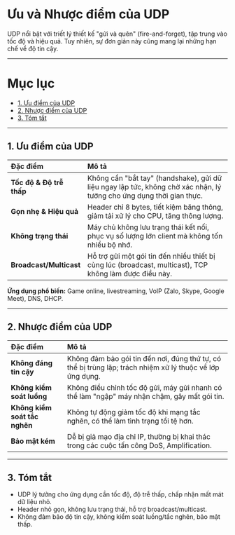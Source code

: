 # Ưu và Nhược điểm của UDP

UDP nổi bật với triết lý thiết kế "gửi và quên" (fire-and-forget), tập trung vào tốc độ và hiệu quả. Tuy nhiên, sự đơn giản này cũng mang lại những hạn chế về độ tin cậy.

---

# Mục lục

-   [1. Ưu điểm của UDP](#1-ưu-điểm-của-udp)
-   [2. Nhược điểm của UDP](#2-nhược-điểm-của-udp)
-   [3. Tóm tắt](#3-tóm-tắt)

---

## 1. Ưu điểm của UDP

| Đặc điểm                 | Mô tả                                                                                                                |
| :----------------------- | :------------------------------------------------------------------------------------------------------------------- |
| **Tốc độ & Độ trễ thấp** | Không cần "bắt tay" (handshake), gửi dữ liệu ngay lập tức, không chờ xác nhận, lý tưởng cho ứng dụng thời gian thực. |
| **Gọn nhẹ & Hiệu quả**   | Header chỉ 8 bytes, tiết kiệm băng thông, giảm tải xử lý cho CPU, tăng thông lượng.                                  |
| **Không trạng thái**     | Máy chủ không lưu trạng thái kết nối, phục vụ số lượng lớn client mà không tốn nhiều bộ nhớ.                         |
| **Broadcast/Multicast**  | Hỗ trợ gửi một gói tin đến nhiều thiết bị cùng lúc (broadcast, multicast), TCP không làm được điều này.              |

**Ứng dụng phổ biến:** Game online, livestreaming, VoIP (Zalo, Skype, Google Meet), DNS, DHCP.

---

## 2. Nhược điểm của UDP

| Đặc điểm                      | Mô tả                                                                                                     |
| :---------------------------- | :-------------------------------------------------------------------------------------------------------- |
| **Không đáng tin cậy**        | Không đảm bảo gói tin đến nơi, đúng thứ tự, có thể bị trùng lặp; trách nhiệm xử lý thuộc về lớp ứng dụng. |
| **Không kiểm soát luồng**     | Không điều chỉnh tốc độ gửi, máy gửi nhanh có thể làm "ngập" máy nhận chậm, gây mất gói tin.              |
| **Không kiểm soát tắc nghẽn** | Không tự động giảm tốc độ khi mạng tắc nghẽn, có thể làm tình trạng tồi tệ hơn.                           |
| **Bảo mật kém**               | Dễ bị giả mạo địa chỉ IP, thường bị khai thác trong các cuộc tấn công DoS, Amplification.                 |

---

## 3. Tóm tắt

-   UDP lý tưởng cho ứng dụng cần tốc độ, độ trễ thấp, chấp nhận mất mát dữ liệu nhỏ.
-   Header nhỏ gọn, không lưu trạng thái, hỗ trợ broadcast/multicast.
-   Không đảm bảo độ tin cậy, không kiểm soát luồng/tắc nghẽn, bảo mật thấp.
